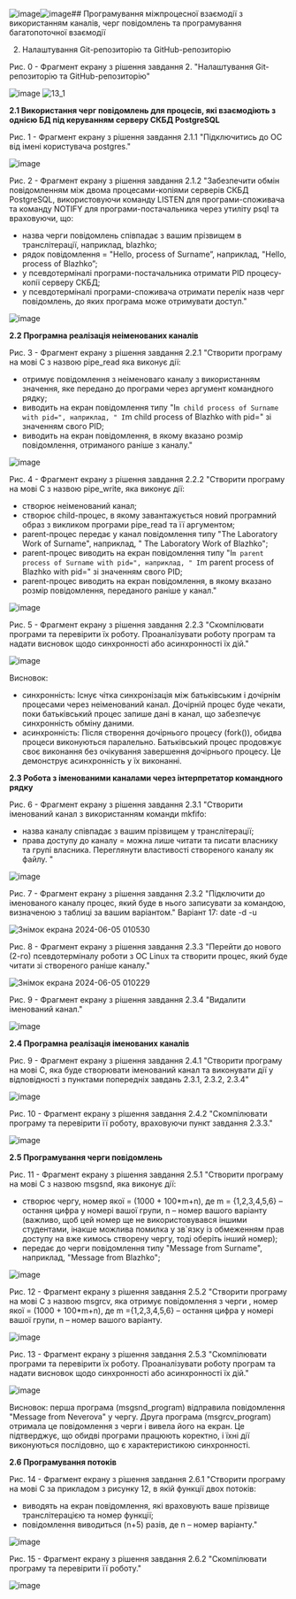![image](https://github.com/neverovalera/WebAR-Optical-telegraph/assets/162915351/65ed56db-eb5f-42d1-af4c-f6fe113ecd73)![image](https://github.com/neverovalera/WebAR-Optical-telegraph/assets/162915351/2e7fd410-0d87-4fd1-acf6-0101df02ba9f)## Програмування міжпроцесної взаємодії з використанням каналів, черг повідомлень та програмування багатопоточної взаємодії

2. Налаштування Git-репозиторію та GitHub-репозиторію
   
Рис. 0 - Фрагмент екрану з рішення завдання 2. "Налаштування Git-репозиторію та GitHub-репозиторію"

![image](https://github.com/neverovalera/WebAR-Optical-telegraph/assets/162915351/02a6cb19-9d25-4543-af92-e9e80c1a7996)
![13_1](https://github.com/neverovalera/WebAR-Optical-telegraph/assets/162915351/56fc9bba-9fe0-462b-8d21-5bf5a61dd02b)

**2.1 Використання черг повідомлень для процесів, які взаємодіють з однією БД під керуванням серверу СКБД PostgreSQL**

Рис. 1 - Фрагмент екрану з рішення завдання 2.1.1 "Підключитись до ОС від імені користувача postgres."

![image](https://github.com/neverovalera/WebAR-Optical-telegraph/assets/162915351/98d1bc34-a418-470b-ae0e-35382c95ce8e)

Рис. 2 - Фрагмент екрану з рішення завдання 2.1.2 "Забезпечити обмін повідомленням між двома процесами-копіями серверів СКБД PostgreSQL, використовуючи команду LISTEN для програми-споживача та команду NOTIFY для програми-постачальника через утиліту psql та враховуючи, що:
- назва черги повідомлень співпадає з вашим прізвищем в транслітерації, наприклад, blazhko;
- рядок повідомлення = "Hello, process of Surname”, наприклад, "Hello, process of Blazhko”;
- у псевдотерміналі програми-постачальника отримати PID процесу-копії серверу СКБД;
- у псевдотерміналі програми-споживача отримати перелік назв черг повідомлень, до яких програма може отримувати доступ."

![image](https://github.com/neverovalera/WebAR-Optical-telegraph/assets/162915351/644a4259-aea8-465f-baa8-c41ad0e92018)

**2.2 Програмна реалізація неіменованих каналів**

Рис. 3 - Фрагмент екрану з рішення завдання 2.2.1 "Створити програму на мові С з назвою pipe_read яка виконує дії:
- отримує повідомлення з неіменоваго каналу з використанням значення, яке передано до програми через аргумент командного рядку;
- виводить на екран повідомлення типу "I`m child process of Surname with pid=", наприклад, " I`m child process of Blazhko with pid=" зі значенням свого PID;
- виводить на екран повідомлення, в якому вказано розмір повідомлення, отриманого раніше з каналу."

![image](https://github.com/neverovalera/WebAR-Optical-telegraph/assets/162915351/be1d5fe4-a269-4a9a-ad0e-c18fb7d45abd)

Рис. 4 - Фрагмент екрану з рішення завдання 2.2.2 "Створити програму на мові С з назвою pipe_write, яка виконує дії:
- створює неіменований канал;
- створює child-процес, в якому завантажується новий програмний образ з викликом програми pipe_read та її аргументом;
- parent-процес передає у канал повідомлення типу "The Laboratory Work of Surname", наприклад, " The Laboratory Work of Blazhko";
- parent-процес виводить на екран повідомлення типу "I`m parent process of Surname with pid=", наприклад, " I`m parent process of Blazhko with pid=" зі значенням свого PID;
- parent-процес виводить на екран повідомлення, в якому вказано розмір повідомлення, переданого раніше у канал."

![image](https://github.com/neverovalera/WebAR-Optical-telegraph/assets/162915351/56460750-84fa-4766-824e-36290309023a)

Рис. 5 - Фрагмент екрану з рішення завдання 2.2.3 "Скомпілювати програми та перевірити їх роботу. Проаналізувати роботу програм та надати висновок щодо синхронності або асинхронності їх дій."

![image](https://github.com/neverovalera/WebAR-Optical-telegraph/assets/162915351/b93232c8-7e3e-4401-81ee-271d99cfc805)

Висновок: 
- синхронність: Існує чітка синхронізація між батьківським і дочірнім процесами через неіменований канал. Дочірній процес буде чекати, поки батьківський процес запише дані в канал, що забезпечує синхронність обміну даними.
- асинхронність: Після створення дочірнього процесу (fork()), обидва процеси виконуються паралельно. Батьківський процес продовжує своє виконання без очікування завершення дочірнього процесу. Це демонструє асинхронність у їх виконанні.

**2.3 Робота з іменованими каналами через інтерпретатор командного рядку**

Рис. 6 - Фрагмент екрану з рішення завдання 2.3.1 "Створити іменований канал з використанням команди mkfifo:
- назва каналу співпадає з вашим прізвищем у транслітерації;
- права доступу до каналу = можна лише читати та писати власнику та групі власника.
Переглянути властивості створеного каналу як файлу. "

![image](https://github.com/neverovalera/WebAR-Optical-telegraph/assets/162915351/c8ab17b5-aed5-4d09-84c4-ddd5dac882a9)

Рис. 7 - Фрагмент екрану з рішення завдання 2.3.2 "Підключити до іменованого каналу процес, який буде в нього записувати за командою, визначеною з таблиці за вашим варіантом."
Варіант 17: date -d -u      

![Знімок екрана 2024-06-05 010530](https://github.com/neverovalera/WebAR-Optical-telegraph/assets/162915351/51b6fae5-8488-491a-933b-14fc34b5c026)

Рис. 8 - Фрагмент екрану з рішення завдання 2.3.3 "Перейти до нового (2-го) псевдотерміналу роботи з ОС Linux та створити процес, який буде читати зі створеного раніше каналу."

![Знімок екрана 2024-06-05 010229](https://github.com/neverovalera/WebAR-Optical-telegraph/assets/162915351/ed3507e9-ec1f-42bc-9939-bf905e6aefda)

Рис. 9 - Фрагмент екрану з рішення завдання 2.3.4 "Видалити іменований канал."

![image](https://github.com/neverovalera/WebAR-Optical-telegraph/assets/162915351/fe8c688f-c3a7-4b67-8eb5-97faf2649886)

**2.4 Програмна реалізація іменованих каналів**

Рис. 9 - Фрагмент екрану з рішення завдання 2.4.1 "Створити програму на мові С, яка буде створювати іменований канал та виконувати дії у відповідності з пунктами попередніх завдань 2.3.1, 2.3.2, 2.3.4"

![image](https://github.com/neverovalera/WebAR-Optical-telegraph/assets/162915351/e83ceb9e-ebf2-4bc9-8ebf-167bc9d36cf1)

Рис. 10 - Фрагмент екрану з рішення завдання 2.4.2 "Скомпілювати програму та перевірити її роботу, враховуючи пункт завдання 2.3.3." 

![image](https://github.com/neverovalera/WebAR-Optical-telegraph/assets/162915351/5c61adda-219b-4358-bc01-f79db8079572)

**2.5 Програмування черги повідомлень**

Рис. 11 - Фрагмент екрану з рішення завдання 2.5.1 "Створити програму на мові С з назвою msgsnd, яка виконує дії:
- створює чергу, номер якої = (1000 + 100*m+n), де m = {1,2,3,4,5,6} – остання цифра у номері вашої групи, n – номер вашого варіанту (важливо, щоб цей номер ще не використовувався іншими студентами, інакше можлива помилка у зв`язку із обмеженням прав доступу на вже кимось створену чергу, тоді оберіть інший номер);
- передає до черги повідомлення типу "Message from Surname", наприклад, "Message from Blazhko";

![image](https://github.com/neverovalera/WebAR-Optical-telegraph/assets/162915351/acf65d4b-303d-4a68-ba02-7e46e5d4bce1)

Рис. 12 - Фрагмент екрану з рішення завдання 2.5.2 "Створити програму на мові С з назвою msgrcv, яка отримує повідомлення з черги , номер якої = (1000 + 100*m+n), де m ={1,2,3,4,5,6} – остання цифра у номері вашої групи, n – номер вашого варіанту.

![image](https://github.com/neverovalera/WebAR-Optical-telegraph/assets/162915351/05796824-8bfc-439c-8755-9cac4c503841)

Рис. 13 - Фрагмент екрану з рішення завдання 2.5.3 "Скомпілювати програми та перевірити їх роботу. Проаналізувати роботу програм та надати висновок щодо синхронності або асинхронності їх дій."

![image](https://github.com/neverovalera/WebAR-Optical-telegraph/assets/162915351/7f297876-99ec-408f-85fa-8f99a742646a)

Висновок: перша програма (msgsnd_program) відправила повідомлення "Message from Neverova" у чергу. Друга програма (msgrcv_program) отримала це повідомлення з черги і вивела його на екран. Це підтверджує, що обидві програми працюють коректно, і їхні дії виконуються послідовно, що є характеристикою синхронності.

**2.6 Програмування потоків**

Рис. 14 - Фрагмент екрану з рішення завдання 2.6.1 "Створити програму на мові C за прикладом з рисунку 12, в якій функції двох потоків:
- виводять на екран повідомлення, які враховують ваше прізвище транслітерацією та номер функції;
- повідомлення виводиться (n+5) разів, де n – номер варіанту."

![image](https://github.com/neverovalera/WebAR-Optical-telegraph/assets/162915351/bde23a14-3f94-476d-85af-75f76bf8f1e9)

Рис. 15 - Фрагмент екрану з рішення завдання 2.6.2 "Скомпілювати програму та перевірити її роботу."

![image](https://github.com/neverovalera/WebAR-Optical-telegraph/assets/162915351/26e4ebdc-f0cd-4802-b931-39ba5312d39f)






